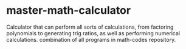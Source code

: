 # master-math-calculator
Calculator that can perform all sorts of calculations, from factoring polynomials to generating trig ratios, as well as performing numerical calculations. combination of all programs in math-codes repository.
